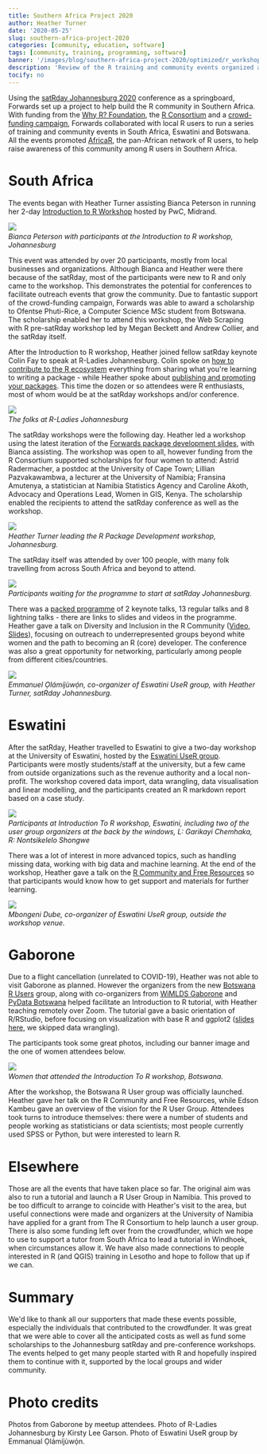 ```yaml
---
title: Southern Africa Project 2020
author: Heather Turner
date: '2020-05-25'
slug: southern-africa-project-2020
categories: [community, education, software]
tags: [community, training, programming, software]
banner: '/images/blog/southern-africa-project-2020/optimized/r_workshop_participants_gaborone.jpg'
description: 'Review of the R training and community events organized as part of the Forwards Southern Africa Project 2020, in South Africa, Eswatini and Botswana.'
tocify: no
---
```


Using the [satRday Johannesburg 2020](https://joburg2020.satrdays.org/) 
conference as a springboard, Forwards set up a project to help build the 
R community in Southern Africa. With funding from the [Why R? Foundation](http://whyr.pl/foundation/), 
the [R Consortium](https://www.r-consortium.org/) and 
a [crowd-funding campaign](https://www.crowdfunder.co.uk/forwards-southern-africa-project-2020), 
Forwards collaborated with local R users to run a 
series of training and community events in South Africa, Eswatini and 
Botswana. All the events promoted [AfricaR](https://twitter.com/AfricaRUsers), 
the pan-African network of R users, to help raise awareness of this community 
among R users in Southern Africa.

# South Africa

The events began with Heather Turner assisting Bianca Peterson in running her 2-day 
[Introduction to R Workshop](https://joburg2020.satrdays.org/introductory-r-workshop.html) hosted by PwC, Midrand.

![](/images/blog/southern-africa-project-2020/optimized/intro_to_r_joburg.jpg)
*<br/>Bianca Peterson with participants at the Introduction to R workshop, Johannesburg*

This event was attended by over 20 participants, mostly from local businesses 
and organizations. Although Bianca and Heather were there because of the 
satRday, most of the participants were new to R and only came to the workshop. 
This demonstrates the potential for conferences to facilitate outreach events 
that grow the community. Due to fantastic support of the crowd-funding campaign, Forwards 
was able to award a scholarship to Ofentse Phuti-Rice, a Computer Science MSc 
student from Botswana. The scholarship enabled her to attend this workshop, 
the Web Scraping with R pre-satRday workshop led by Megan Beckett and 
Andrew Collier, and the satRday itself.

After the Introduction to R workshop, Heather joined fellow satRday keynote 
Colin Fay to speak at R-Ladies Johannesburg. Colin spoke on [how to contribute to the R ecosystem](https://speakerdeck.com/colinfay/contributing-to-the-r-ecosystem-0611f5a1-2d6e-4d19-951d-3181906ad61e) everything from sharing what you're learning to writing a package - while Heather spoke about [publishing and promoting your packages](https://www.heatherturner.net/talks/publishing-and-promoting-r-packages). 
This time the dozen or so attendees were R enthusiasts, most of whom would be 
at the satRday workshops and/or conference.

![](/images/blog/southern-africa-project-2020/optimized/r-ladies-jozi.jpg)
*<br/>The folks at R-Ladies Johannesburg*

The satRday workshops were the following day. Heather led a workshop using the 
latest iteration of the [Forwards package development slides](https://forwards.github.io/edu/workshops/full_day_pkg_dev/), with 
Bianca assisting. The workshop was open to all, however funding from the R 
Consortium supported scholarships for four women to attend: Astrid Radermacher, 
a postdoc at the University of Cape Town; Lillian Pazvakawambwa, a lecturer at the University of Namibia; Fransina Amutenya, a statistician at 
Namibia Statistics Agency and Caroline Akoth, Advocacy and Operations Lead, Women in GIS, Kenya. The scholarship enabled the recipients to attend the satRday conference 
as well as the workshop.

![](/images/blog/southern-africa-project-2020/optimized/package_dev_joburg.jpg)
*<br/>Heather Turner leading the R Package Development workshop, Johannesburg.*

The satRday itself was attended by over 100 people, with many folk travelling 
from across South Africa and beyond to attend. 

![](/images/blog/southern-africa-project-2020/optimized/satrday_joburg.jpg)
*<br/>Participants waiting for the programme to start at satRday Johannesburg.*

There was a [packed programme](https://joburg2020.satrdays.org/#programme) 
of 2 keynote talks, 13 regular talks and 8 lightning talks - there are links 
to slides and videos in the programme. Heather gave a 
talk on Diversity and Inclusion in the R Community ([Video](https://www.youtube.com/watch?v=n2_xhiO4rTY), [Slides](https://www.heatherturner.net/talks/satrdayjoburg2020/)), 
focusing on outreach to underrepresented groups beyond white women and the 
path to becoming an R (core) developer. The conference was also a great 
opportunity for networking, particularly among people from different 
cities/countries.

![](/images/blog/southern-africa-project-2020/optimized/emmanuel_and_heather.jpg)
*<br/>Emmanuel Ọlámíjùwọ́n, co-organizer of Eswatini UseR group, with Heather Turner, satRday Johannesburg.*

# Eswatini

After the satRday, Heather travelled to Eswatini to give a two-day workshop at 
the University of Eswatini, hosted by the [Eswatini UseR group](https://twitter.com/EswatiniUseR). Participants were mostly 
students/staff at the university, but a few came from outside organizations 
such as the revenue authority and a local non-profit. The workshop covered data 
import, data wrangling, data visualisation and linear modelling, and the 
participants created an R markdown report based on a case study.

![](/images/blog/southern-africa-project-2020/optimized/eswatini_workshop.jpg)
*<br/>Participants at Introduction To R workshop, Eswatini, including two of the user group organizers at the back by the windows, L: Garikayi Chemhaka, R: Nontsikelelo Shongwe*

There was a lot of interest in more advanced topics, such as 
handling missing data, working with big data and machine learning. At the end 
of the workshop, Heather gave a talk on the 
[R Community and Free Resources](https://www.heatherturner.net/talks/r-community) so that 
participants would know how to get support and materials for further learning.

![](/images/blog/southern-africa-project-2020/optimized/mbongeni_dube.jpg)
*<br/>Mbongeni Dube, co-organizer of Eswatini UseR group, outside the workshop venue.*

# Gaborone

Due to a flight cancellation (unrelated to COVID-19), Heather was not able 
to visit Gaborone as planned. However the  organizers from the new 
[Botswana R Users](https://www.meetup.com/Botswana-R-Users/) group, along with 
co-organizers from [WiMLDS Gaborone](https://twitter.com/WiMLDS_Gaborone) and 
[PyData Botswana](https://twitter.com/PydataBW) helped facilitate an 
Introduction to R tutorial, with Heather teaching remotely over Zoom. The 
tutorial gave a basic orientation of R/RStudio, before focusing on 
visualization with base R and ggplot2 
([slides here](https://www.heatherturner.net/teaching/intro-to-r/), 
we skipped data wrangling).

The participants took some great photos, including our banner image and the one 
of women attendees below.

![](/images/blog/southern-africa-project-2020/optimized/women_botswana.jpg)
*<br/>Women that attended the Introduction To R workshop, Botswana.*

After the workshop, the Botswana R User group was officially launched. Heather 
gave her talk on the R Community and Free Resources, while Edson Kambeu gave 
an overview of the vision for the R User Group. Attendees took turns to 
introduce themselves: there were a number of students and people working as 
statisticians or data scientists; most people currently used SPSS or 
Python, but were interested to learn R. 

# Elsewhere

Those are all the events that have taken place so far. The original aim was 
also to run a tutorial and launch a R User Group in Namibia. This proved to 
be too difficult to arrange to coincide with Heather's visit to the area, but 
useful connections were made and organizers at the University of Namibia have 
applied for a grant from The R Consortium to help launch a user group. There is 
also some funding left over from the crowdfunder, which we hope to use to 
support a tutor from South Africa to lead a tutorial in Windhoek, when 
circumstances allow it. We have also made connections to people interested in 
R (and QGIS) training in Lesotho and hope to follow that up if we can.

# Summary

We'd like to thank all our supporters that made these events possible, 
especially the individuals that contributed to the crowdfunder. It was great 
that we were able to cover all the anticipated costs as well as fund some 
scholarships to the Johannesburg satRday and pre-conference workshops. 
The events helped to get many people started with R and hopefully inspired 
them to continue with it, supported by the local groups and wider community.

# Photo credits

Photos from Gaborone by meetup attendees.
Photo of R-Ladies Johannesburg by Kirsty Lee Garson.
Photo of Eswatini UseR group by Emmanual Ọlámíjùwọ́n.
